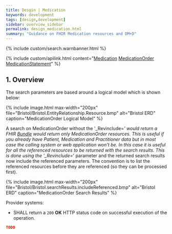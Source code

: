 ```yaml
---
title: Desgin | Medication
keywords: development
tags: [design,development]
sidebar: overview_sidebar
permalink: design_medication.html
summary: "Guidance on FHIR Medication resources and DM+D"
---
```


{% include custom/search.warnbanner.html %}

{% include custom/apilink.html content="[Medication](restfulapis_clinical_medication.html) [MedicationOrder](restfulapis_clinical_medicationorder.html)   [MedicationStatement](restfulapis_clinical_medicationstatement.html)" %}

## 1. Overview ##

The search parameters are based around a logical model which is shown below:

{% include image.html
max-width="200px" file="Bristol/Bristol.EntityRelationship.Resource.bmp" alt="Bristol ERD"
caption="MedicationOrder Logical Model" %}

A search on MedicationOrder without the '_Revinclude=*' would return a FHIR [Bundle](https://www.hl7.org/fhir/DSTU2/bundle.html) would return only MedicationOrder resources. This is useful if you already have Patient, Medication and Practitioner data but in most case the calling system or web application won't be. In this case it is useful for all the referenced resources to be returned with the search results.
This is done using the '_Revinclude=*' parameter and the returned search results now include the referenced parameters. The convention is to list the referenced resources before they are referenced (so they can be processed first).

{% include image.html
max-width="200px" file="Bristol/Bristol.searchResults.includeReferenced.bmp" alt="Bristol ERD"
caption="MedicationOrder Search Results" %}

Provider systems:

- SHALL return a `200` **OK** HTTP status code on successful execution of the operation.

```json
TODO
```
